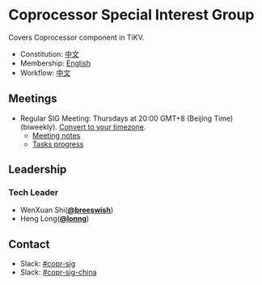 # Coprocessor Special Interest Group

Covers Coprocessor component in TiKV.

- Constitution: [中文](./constitution-zh_CN.md)
- Membership: [English](./membership.md)
- Workflow: [中文](./workflow-zh_CN.md)

## Meetings

* Regular SIG Meeting: Thursdays at 20:00 GMT+8 (Beijing Time) (biweekly). [Convert to your timezone](https://www.thetimezoneconverter.com/?t=8%3A00%20pm&tz=GMT%2B8&).
    * [Meeting notes](https://docs.google.com/document/d/1ug-WHQblU2-nn2ZzcZamzS_TubSFFfkeBx0Pdo45kR8/edit?usp=sharing)
    * [Tasks progress](https://docs.google.com/document/d/1KjGj9FXxiK1-u5FwIuUbQfelLyqe_EnS5H1iJVMkX8M/edit#heading=h.8lfqya20uact)

## Leadership

### Tech Leader

* WenXuan Shi(**[@breeswish](https://github.com/breeswish)**)
* Heng Long(**[@lonng](https://github.com/lonng)**)

## Contact

- Slack: [#copr-sig](https://tikv-wg.slack.com/messages/copr-sig)
- Slack: [#copr-sig-china](https://tikv-wg.slack.com/messages/copr-sig-china)
